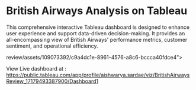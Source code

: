 # British Airways Analysis on Tableau  

This comprehensive interactive Tableau dashboard is designed to enhance user experience and support data-driven decision-making. It provides an all-encompassing view of British Airways' performance metrics, customer sentiment, and operational efficiency.

review/assets/109073392/c9a4dc1e-8961-4576-a8c6-bccca40fdce4">

View Live dashboard at : https://public.tableau.com/app/profile/aishwarya.sardae/viz/BritishAirwaysReview_17179493387900/Dashboard1


